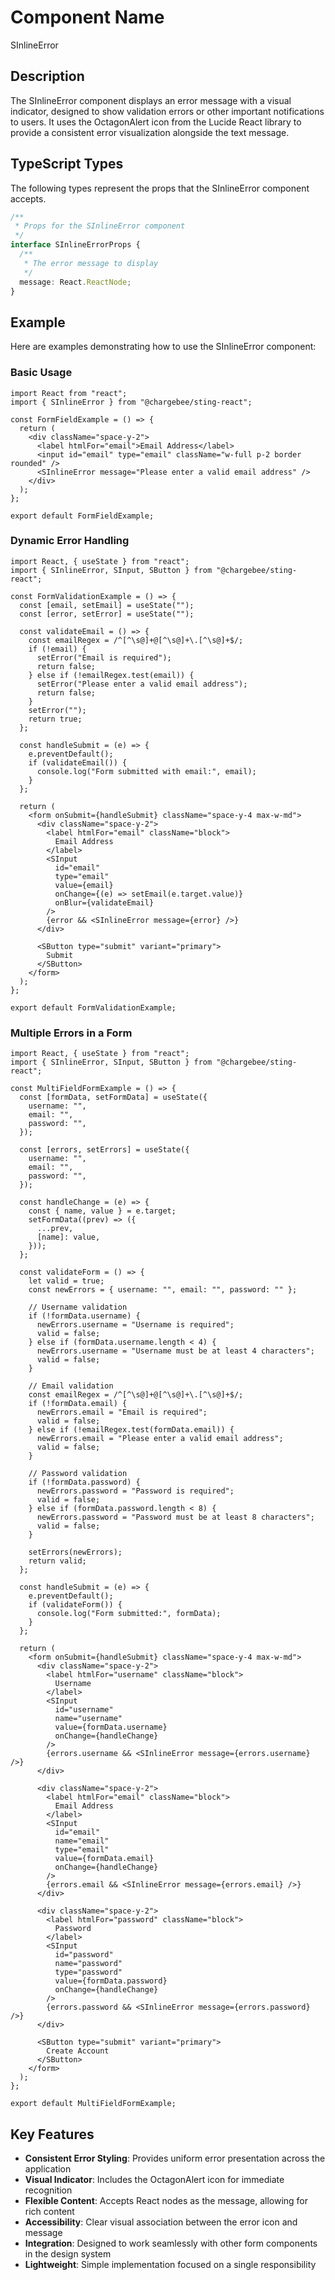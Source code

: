 # Component Name

SInlineError

## Description

The SInlineError component displays an error message with a visual indicator, designed to show validation errors or other important notifications to users. It uses the OctagonAlert icon from the Lucide React library to provide a consistent error visualization alongside the text message.

## TypeScript Types

The following types represent the props that the SInlineError component accepts.

```typescript
/**
 * Props for the SInlineError component
 */
interface SInlineErrorProps {
  /**
   * The error message to display
   */
  message: React.ReactNode;
}
```

## Example

Here are examples demonstrating how to use the SInlineError component:

### Basic Usage

```tsx
import React from "react";
import { SInlineError } from "@chargebee/sting-react";

const FormFieldExample = () => {
  return (
    <div className="space-y-2">
      <label htmlFor="email">Email Address</label>
      <input id="email" type="email" className="w-full p-2 border rounded" />
      <SInlineError message="Please enter a valid email address" />
    </div>
  );
};

export default FormFieldExample;
```

### Dynamic Error Handling

```tsx
import React, { useState } from "react";
import { SInlineError, SInput, SButton } from "@chargebee/sting-react";

const FormValidationExample = () => {
  const [email, setEmail] = useState("");
  const [error, setError] = useState("");

  const validateEmail = () => {
    const emailRegex = /^[^\s@]+@[^\s@]+\.[^\s@]+$/;
    if (!email) {
      setError("Email is required");
      return false;
    } else if (!emailRegex.test(email)) {
      setError("Please enter a valid email address");
      return false;
    }
    setError("");
    return true;
  };

  const handleSubmit = (e) => {
    e.preventDefault();
    if (validateEmail()) {
      console.log("Form submitted with email:", email);
    }
  };

  return (
    <form onSubmit={handleSubmit} className="space-y-4 max-w-md">
      <div className="space-y-2">
        <label htmlFor="email" className="block">
          Email Address
        </label>
        <SInput
          id="email"
          type="email"
          value={email}
          onChange={(e) => setEmail(e.target.value)}
          onBlur={validateEmail}
        />
        {error && <SInlineError message={error} />}
      </div>

      <SButton type="submit" variant="primary">
        Submit
      </SButton>
    </form>
  );
};

export default FormValidationExample;
```

### Multiple Errors in a Form

```tsx
import React, { useState } from "react";
import { SInlineError, SInput, SButton } from "@chargebee/sting-react";

const MultiFieldFormExample = () => {
  const [formData, setFormData] = useState({
    username: "",
    email: "",
    password: "",
  });

  const [errors, setErrors] = useState({
    username: "",
    email: "",
    password: "",
  });

  const handleChange = (e) => {
    const { name, value } = e.target;
    setFormData((prev) => ({
      ...prev,
      [name]: value,
    }));
  };

  const validateForm = () => {
    let valid = true;
    const newErrors = { username: "", email: "", password: "" };

    // Username validation
    if (!formData.username) {
      newErrors.username = "Username is required";
      valid = false;
    } else if (formData.username.length < 4) {
      newErrors.username = "Username must be at least 4 characters";
      valid = false;
    }

    // Email validation
    const emailRegex = /^[^\s@]+@[^\s@]+\.[^\s@]+$/;
    if (!formData.email) {
      newErrors.email = "Email is required";
      valid = false;
    } else if (!emailRegex.test(formData.email)) {
      newErrors.email = "Please enter a valid email address";
      valid = false;
    }

    // Password validation
    if (!formData.password) {
      newErrors.password = "Password is required";
      valid = false;
    } else if (formData.password.length < 8) {
      newErrors.password = "Password must be at least 8 characters";
      valid = false;
    }

    setErrors(newErrors);
    return valid;
  };

  const handleSubmit = (e) => {
    e.preventDefault();
    if (validateForm()) {
      console.log("Form submitted:", formData);
    }
  };

  return (
    <form onSubmit={handleSubmit} className="space-y-4 max-w-md">
      <div className="space-y-2">
        <label htmlFor="username" className="block">
          Username
        </label>
        <SInput
          id="username"
          name="username"
          value={formData.username}
          onChange={handleChange}
        />
        {errors.username && <SInlineError message={errors.username} />}
      </div>

      <div className="space-y-2">
        <label htmlFor="email" className="block">
          Email Address
        </label>
        <SInput
          id="email"
          name="email"
          type="email"
          value={formData.email}
          onChange={handleChange}
        />
        {errors.email && <SInlineError message={errors.email} />}
      </div>

      <div className="space-y-2">
        <label htmlFor="password" className="block">
          Password
        </label>
        <SInput
          id="password"
          name="password"
          type="password"
          value={formData.password}
          onChange={handleChange}
        />
        {errors.password && <SInlineError message={errors.password} />}
      </div>

      <SButton type="submit" variant="primary">
        Create Account
      </SButton>
    </form>
  );
};

export default MultiFieldFormExample;
```

## Key Features

- **Consistent Error Styling**: Provides uniform error presentation across the application
- **Visual Indicator**: Includes the OctagonAlert icon for immediate recognition
- **Flexible Content**: Accepts React nodes as the message, allowing for rich content
- **Accessibility**: Clear visual association between the error icon and message
- **Integration**: Designed to work seamlessly with other form components in the design system
- **Lightweight**: Simple implementation focused on a single responsibility
